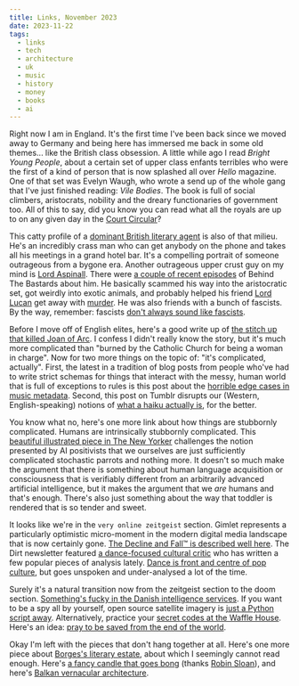 ```yaml
---
title: Links, November 2023
date: 2023-11-22
tags:
  - links
  - tech
  - architecture
  - uk
  - music
  - history
  - money
  - books
  - ai
---
```

Right now I am in England. It's the first time I've been back since we moved away to Germany and being here has immersed me back in some old themes... like the British class obsession. A little while ago I read *Bright Young People*, about a certain set of upper class enfants terribles who were the first of a kind of person that is now splashed all over *Hello* magazine. One of that set was Evelyn Waugh, who wrote a send up of the whole gang that I've just finished reading: *Vile Bodies*. The book is full of social climbers, aristocrats, nobility and the dreary functionaries of government too. All of this to say, did you know you can read what all the royals are up to on any given day in the [Court Circular][7]?

<!--more-->

This catty profile of a [dominant British literary agent][8] is also of that milieu. He's an incredibly crass man who can get anybody on the phone and takes all his meetings in a grand hotel bar. It's a compelling portrait of someone outrageous from a bygone era. Another outrageous upper crust guy on my mind is [Lord Aspinall][19]. There were [a couple of recent episodes][18] of Behind The Bastards about him. He basically scammed his way into the aristocratic set, got weirdly into exotic animals, and probably helped his friend [Lord Lucan][20] get away with [murder][21]. He was also friends with a bunch of fascists. By the way, remember: fascists [don't always sound like fascists][15].

Before I move off of English elites, here's a good write up of [the stitch up that killed Joan of Arc][4]. I confess I didn't really know the story, but it's much more complicated than "burned by the Catholic Church for being a woman in charge". Now for two more things on the topic of: "it's complicated, actually". First, the latest in a tradition of blog posts from people who've had to write strict schemas for things that interact with the messy, human world that is full of exceptions to rules is this post about the [horrible edge cases in music metadata][11]. Second, this post on Tumblr disrupts our (Western, English-speaking) notions of [what a haiku actually is][1], for the better.

You know what no, here's one more link about how things are stubbornly complicated. Humans are intrinsically stubbornly complicated. This [beautiful illustrated piece in The New Yorker][3] challenges the notion presented by AI positivists that we ourselves are just sufficiently complicated stochastic parrots and nothing more. It doesn't so much make the argument that there is something about human language acquisition or consciousness that is verifiably different from an arbitrarily advanced artificial intelligence, but it makes the argument that we *are* humans and that's enough. There's also just something about the way that toddler is rendered that is so tender and sweet.

It looks like we're in the `very online zeitgeist` section. Gimlet represents a particularly optimistic micro-moment in the modern digital media landscape that is now certainly gone. [The Decline and Fall™️ is described well here][17]. The Dirt newsletter featured [a dance-focused cultural critic][13] who has written a few popular pieces of analysis lately. [Dance is front and centre of pop culture][22], but goes unspoken and under-analysed a lot of the time.

Surely it's a natural transition now from the zeitgeist section to the doom section. [Something's fucky in the Danish intelligence services][14]. If you want to be a spy all by yourself, open source satellite imagery is [just a Python script away][10]. Alternatively, practice your [secret codes at the Waffle House][2]. Here's an idea: [pray to be saved from the end of the world][16].

Okay I'm left with the pieces that don't hang together at all. Here's one more piece about [Borges's literary estate][9], about which I seemingly cannot read enough. Here's [a fancy candle that goes bong][5] (thanks [Robin Sloan][6]), and here's [Balkan vernacular architecture][12].

[1]: https://corvidcall.tumblr.com/post/698344737610006528/im-going-to-preface-this-by-saying-that-i-am-not
[2]: https://www.youtube.com/watch?v=Jky5ZXI0axc
[3]: https://www.newyorker.com/humor/sketchbook/is-my-toddler-a-stochastic-parrot
[4]: https://going-medieval.com/2019/11/05/jfc-calm-down-about-the-medieval-church/
[5]: https://jinenstore.com/collections/candles-incense/products/nousaku-candle-stand-time-bell-candle
[6]: https://www.robinsloan.com/newsletters/2023-gift-guide/
[7]: https://www.royal.uk/media-centre/court-circulars
[8]: https://www.theguardian.com/books/2023/nov/09/andrew-wylie-agency-days-of-the-jackal-serious-literature-big-business
[9]: https://archive.ph/dG278
[10]: https://tech.marksblogg.com/maxar-open-data-free-satellite-imagery.html
[11]: https://dustri.org/b/horrible-edge-cases-to-consider-when-dealing-with-music.html
[12]: http://balkanarchitecture.org/index.php
[13]: https://dirt.fyi/article/2023/11/how-to-be-a-dance-critic
[14]: https://www.theguardian.com/world/2023/oct/02/scandinavian-spy-drama-the-intelligence-chief-who-came-under-state-surveillance
[15]: https://yle.fi/aihe/artikkeli/2018/06/04/hitlers-secretly-recorded-conversation-in-finland
[16]: https://www.bryanlehrer.com/entries/anthrosary
[17]: https://www.nplusonemag.com/online-only/online-only/gimlet-on-the-rocks/
[18]: https://podcasts.apple.com/us/podcast/part-one-lord-aspinall-the-gambling-king-of-london/id1373812661?i=1000634751273
[19]: https://en.wikipedia.org/wiki/John_Aspinall_(zoo_owner)
[20]: https://en.wikipedia.org/wiki/John_Bingham,_7th_Earl_of_Lucan
[21]: https://en.wikipedia.org/wiki/John_Bingham,_7th_Earl_of_Lucan#Murder
[22]: https://really.lol/note/bob-fosse/

